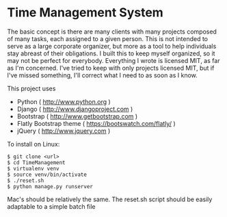 Time Management System
======================

The basic concept is there are many clients with many projects composed of many tasks, each assigned to a given person.
This is not intended to serve as a large corporate organizer, but more as a tool to help individuals stay abreast of their obligations.
I built this to keep myself organized, so it may not be perfect for everybody.
Everything I wrote is licensed MIT, as far as I'm concerned.
I've tried to keep with only projects licensed MIT, but if I've missed something, I'll correct what I need to as soon as I know.

This project uses
- Python ( http://www.python.org )
- Django ( http://www.djangoproject.com )
- Bootstrap ( http://www.getbootstrap.com )
- Flatly Bootstrap theme ( https://bootswatch.com/flatly/ )
- jQuery ( http://www.jquery.com )


To install on Linux:

    $ git clone <url>
    $ cd TimeManagement
    $ virtualenv venv
    $ source venv/bin/activate
    $ ./reset.sh
    $ python manage.py runserver
    
Mac's should be relatively the same.
The reset.sh script should be easily adaptable to a simple batch file
